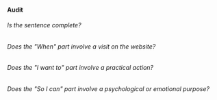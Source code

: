 #### Audit

###### Is the sentence complete?
###### Does the "When" part involve a visit on the website?
###### Does the "I want to" part involve a practical action?
###### Does the "So I can" part involve a psychological or emotional purpose?